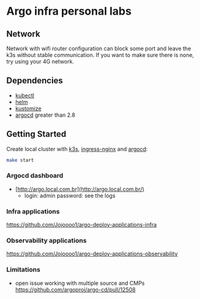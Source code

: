 # Argo infra personal labs

## Network

Network with wifi router configuration can block some port and leave the k3s without stable communication. If you want to make sure there is none, try using your 4G network.

## Dependencies

* [kubectl](https://kubernetes.io/docs/tasks/tools)
* [helm](https://helm.sh/docs/intro/install)
* [kustomize](https://kubectl.docs.kubernetes.io/installation/kustomize)
* [argocd](https://argo-cd.readthedocs.io/en/stable/cli_installation) greater than 2.8

## Getting Started

Create local cluster with [k3s](https://k3s.io/), [ingress-nginx](https://kubernetes.github.io/ingress-nginx) and [argocd](https://argo-cd.readthedocs.io/en/stable):

```bash
make start
```

### Argocd dashboard

* [http://argo.local.com.br](http://argo.local.com.br/)
  * login: admin password: see the logs

### Infra applications

<https://github.com/Jojoooo1/argo-deploy-applications-infra>

### Observability applications

<https://github.com/Jojoooo1/argo-deploy-applications-observability>

### Limitations

* open issue working with multiple source and CMPs <https://github.com/argoproj/argo-cd/pull/12508>
